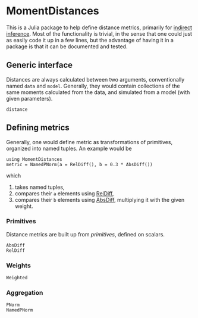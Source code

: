 # MomentDistances

This is a Julia package to help define distance metrics, primarily for [indirect inference](https://en.wikipedia.org/wiki/Indirect_inference). Most of the functionality is trivial, in the sense that one could just as easily code it up in a few lines, but the advantage of having it in a package is that it can be documented and tested.

## Generic interface

Distances are always calculated between two arguments, conventionally named `data` and `model`. Generally, they would contain collections of the same moments calculated from the data, and simulated from a model (with given parameters).

```@docs
distance
```

## Defining metrics

Generally, one would define metric as transformations of primitives, organized into named tuples. An example would be
```@example
using MomentDistances
metric = NamedPNorm(a = RelDiff(), b = 0.3 * AbsDiff())
```
which 
1. takes named tuples,
2. compares their `a` elements using [RelDiff](@ref),
3. compares their `b` elements using [AbsDiff](@ref), multiplying it with the given weight.

### Primitives

Distance metrics are built up from *primitives*, defined on scalars.

```@docs
AbsDiff
RelDiff
```

### Weights

```@docs
Weighted
```

### Aggregation

```@docs
PNorm
NamedPNorm
```
